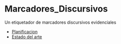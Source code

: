 # Marcadores_Discursivos
Un etiquetador de marcadores discursivos evidenciales
- [Planificacion](https://github.com/users/dennis-duran/projects/1/views/1?system_template=team_planning)
- [Estado del arte](https://docs.google.com/spreadsheets/d/1-X1G09QMtlhIuTqrC3pn2tiZRO57odBfABsdkl1XyEc/edit)
